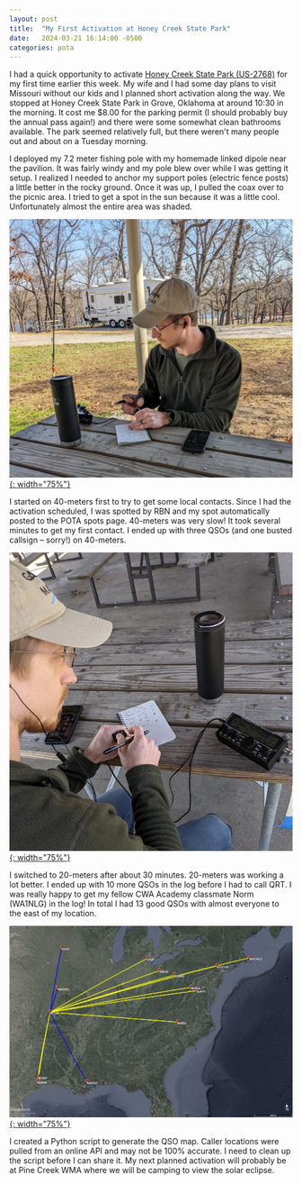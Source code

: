 ```yaml
---
layout: post
title:  "My First Activation at Honey Creek State Park"
date:   2024-03-21 16:14:00 -0500
categories: pota
---
```


I had a quick opportunity to activate [Honey Creek State Park (US-2768)](https://pota.app/#/park/US-2786) for my first time earlier this week. My wife and I had some day plans to visit Missouri without our kids and I planned short activation along the way. We stopped at Honey Creek State Park in Grove, Oklahoma at around 10:30 in the morning. It cost me $8.00 for the parking permit (I should probably buy the annual pass again!) and there were some somewhat clean bathrooms available. The park seemed relatively full, but there weren't many people out and about on a Tuesday morning.

I deployed my 7.2 meter fishing pole with my homemade linked dipole near the pavilion. It was fairly windy and my pole blew over while I was getting it setup. I realized I needed to anchor my support poles (electric fence posts) a little better in the rocky ground. Once it was up, I pulled the coax over to the picnic area. I tried to get a spot in the sun because it was a little cool. Unfortunately almost the entire area was shaded.

[![AC5M with KX2](/assets/F9CP1.jpg){: width="75%"}](/assets/F9CP1.jpg)

I started on 40-meters first to try to get some local contacts. Since I had the activation scheduled, I was spotted by RBN and my spot automatically posted to the POTA spots page. 40-meters was very slow! It took several minutes to get my first contact. I ended up with three QSOs (and one busted callsign – sorry!) on 40-meters.

[![AC5M with KX2](/assets/GR721.jpg){: width="75%"}](/assets/GR721.jpg)

I switched to 20-meters after about 30 minutes. 20-meters was working a lot better. I ended up with 10 more QSOs in the log before I had to call QRT. I was really happy to get my fellow CWA Academy classmate Norm (WA1NLG) in the log! In total I had 13 good QSOs with almost everyone to the east of my location.

[![My POTA QSO Map](/assets/YD8H0.jpg){: width="75%"}](/assets/YD8H0.jpg)

I created a Python script to generate the QSO map. Caller locations were pulled from an online API and may not be 100% accurate. I need to clean up the script before I can share it. My next planned activation will probably be at Pine Creek WMA where we will be camping to view the solar eclipse.